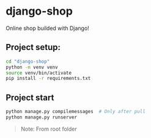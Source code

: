 # django-shop

Online shop builded with Django!

## Project setup:

```bash
cd "django-shop"
python -m venv venv
source venv/bin/activate
pip install -r requirements.txt
```

## Project start

```bash
python manage.py compilemessages  # Only after pull
python manage.py runserver
```

> Note: From root folder